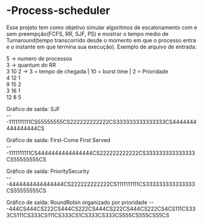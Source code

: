 # -Process-scheduler

Esse projeto tem como objetivo simular algoritmos de escalonamento com e sem preempção(FCFS, RR, SJF, PS) e mostrar o tempo medio de Turnaround(tempo transcorrido desde o momento em que o processo entra e o instante em que termina sua execução).
Exemplo de arquivo de entrada:

5 -> numero de processos  
3 -> quantum do RR  
3 10 2 -> 3 = tempo de chegada | 10 = burst time  | 2 = Prioridade  
4 12 1  
9 15 2  
3 16 1  
12 8 5  

Gráfico de saída: SJF  
---1111111111CS55555555CS222222222222CS333333333333333CS4444444444444444CS

Gráfico de saída: First-Come First Served  
---1111111111CS4444444444444444CS222222222222CS333333333333333CS55555555CS

Gráfico de saída: PrioritySecurity  
---4444444444444444CS222222222222CS1111111111CS333333333333333CS55555555CS


Gráfico de saída: RoundRobin organizado por prioridade
---444CS444CS222CS444CS222CS444CS222CS444CS222CS4CS111CS333CS111CS333CS111CS333CS1CS333CS333CS555CS555CS55CS
